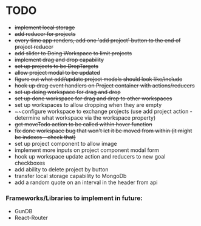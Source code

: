 # TODO
* ~~implement local storage~~
* ~~add reducer for projects~~
* ~~every time app renders, add one 'add project' button to the end of project reducer~~
* ~~add slider to Doing Workspace to limit projects~~
* ~~implement drag and drop capability~~
* ~~set up projects to be DropTargets~~
* ~~allow project modal to be updated~~
* ~~figure out what add/update project modals should look like/include~~
* ~~hook up drag event handlers on Project container with actions/reducers~~
* ~~set up doing workspace for drag and drop~~
* ~~set up done workspace for drag and drop to other workspaces~~
* set up workspaces to allow dropping when they are empty
* ~~configure workspace to exchange projects (use add project action - determine what workspace via the workspace property)
* ~~get moveTodo action to be called within hover function~~
* ~~fix done workspace bug that won't let it be moved from within (it might be indexes - check that)~~
* set up project component to allow image
* implement more inputs on project component modal form
* hook up workspace update action and reducers to new goal checkboxes
* add ability to delete project by button
* transfer local storage capability to MongoDb
* add a random quote on an interval in the header from api



### Frameworks/Libraries to implement in future:
* GunDB
* React-Router